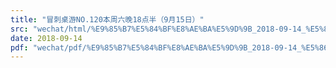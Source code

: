 ```yaml
---
title: "冒刺桌游NO.120本周六晚18点半（9月15日）"
src: "wechat/html/%E9%85%B7%E5%84%BF%E8%AE%BA%E5%9D%9B_2018-09-14_%E5%86%92%E5%88%BA%E6%A1%8C%E6%B8%B8NO.120%E6%9C%AC%E5%91%A8%E5%85%AD%E6%99%9A18%E7%82%B9%E5%8D%8A%EF%BC%889%E6%9C%8815%E6%97%A5%EF%BC%89.html"
date: 2018-09-14
pdf: "wechat/pdf/%E9%85%B7%E5%84%BF%E8%AE%BA%E5%9D%9B_2018-09-14_%E5%86%92%E5%88%BA%E6%A1%8C%E6%B8%B8NO.120%E6%9C%AC%E5%91%A8%E5%85%AD%E6%99%9A18%E7%82%B9%E5%8D%8A%EF%BC%889%E6%9C%8815%E6%97%A5%EF%BC%89.pdf"
---
```

